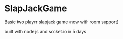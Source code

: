 # SlapJackGame

Basic two player slapjack game (now with room support)

built with node.js and socket.io in 5 days
